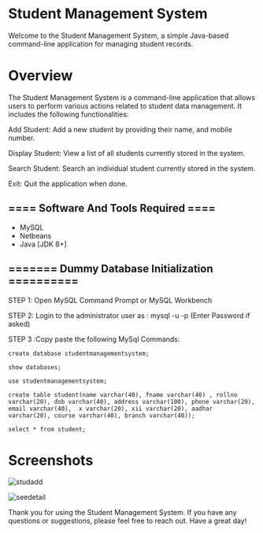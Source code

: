 # Student Management System

Welcome to the Student Management System, a simple Java-based command-line application for managing student records.

# Overview

The Student Management System is a command-line application that allows users to perform various actions related to student data management. It includes the following functionalities:

Add Student: Add a new student by providing their name, and mobile number.

Display Student: View a list of all students currently stored in the system.

Search Student: Search an individual student currently stored in the system.

Exit: Quit the application when done.


## ==== Software And Tools Required ====

* MySQL
* Netbeans
* Java [JDK 8+]


## ======= Dummy Database Initialization ==========

STEP 1: Open MySQL Command Prompt or MySQL Workbench

STEP 2: Login to the administrator user as : mysql -u <username> -p (Enter Password if asked)

STEP 3 :Copy paste the following MySql Commands:


```
create database studentmanagementsystem;

show databases;

use studentmanagementsystem;

create table student(name varchar(40), fname varchar(40) , rollno varchar(20), dob varchar(40), address varchar(100), phone varchar(20), email varchar(40),  x varchar(20), xii varchar(20), aadhar varchar(20), course varchar(40), branch varchar(40));

select * from student;
```


# Screenshots

![studadd](https://github.com/user-attachments/assets/973f9358-44cb-40f9-a954-34447f5b7454)


![seedetail](https://github.com/user-attachments/assets/1aed2d25-1cd3-4c6b-91b1-72e9b44ba49f)



Thank you for using the Student Management System. If you have any questions or suggestions, please feel free to reach out.
Have a great day!
